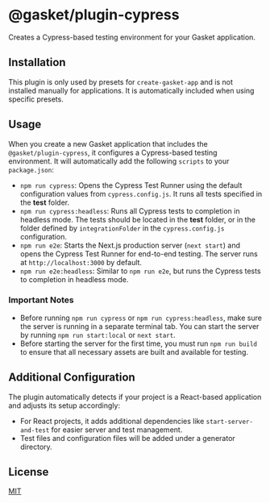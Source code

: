# @gasket/plugin-cypress

Creates a Cypress-based testing environment for your Gasket application.

## Installation

This plugin is only used by presets for `create-gasket-app` and is not
installed manually for applications. It is automatically included when using
specific presets.

## Usage

When you create a new Gasket application that includes the
`@gasket/plugin-cypress`, it configures a Cypress-based testing environment. It
will automatically add the following `scripts` to your `package.json`:

- `npm run cypress`: Opens the Cypress Test Runner using the default
  configuration values from `cypress.config.js`. It runs all tests specified in
  the **test** folder.
- `npm run cypress:headless`: Runs all Cypress tests to completion in headless
  mode. The tests should be located in the **test** folder, or in the folder
  defined by `integrationFolder` in the `cypress.config.js` configuration.
- `npm run e2e`: Starts the Next.js production server (`next start`) and opens
  the Cypress Test Runner for end-to-end testing. The server runs at
  `http://localhost:3000` by default.
- `npm run e2e:headless`: Similar to `npm run e2e`, but runs the Cypress tests
  to completion in headless mode.

### Important Notes

- Before running `npm run cypress` or `npm run cypress:headless`, make sure the
  server is running in a separate terminal tab. You can start the server by
  running `npm run start:local` or `next start`.
- Before starting the server for the first time, you must run
  `npm run build` to ensure that all necessary assets are built and available
  for testing.

## Additional Configuration

The plugin automatically detects if your project is a React-based application
and adjusts its setup accordingly:

- For React projects, it adds additional dependencies like
  `start-server-and-test` for easier server and test management.
- Test files and configuration files will be added under a generator directory.

## License

[MIT](./LICENSE.md)
